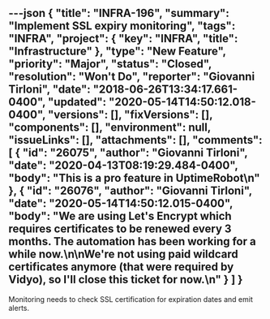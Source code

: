 ---json
{
  "title": "INFRA-196",
  "summary": "Implement SSL expiry monitoring",
  "tags": "INFRA",
  "project": {
    "key": "INFRA",
    "title": "Infrastructure"
  },
  "type": "New Feature",
  "priority": "Major",
  "status": "Closed",
  "resolution": "Won't Do",
  "reporter": "Giovanni Tirloni",
  "date": "2018-06-26T13:34:17.661-0400",
  "updated": "2020-05-14T14:50:12.018-0400",
  "versions": [],
  "fixVersions": [],
  "components": [],
  "environment": null,
  "issueLinks": [],
  "attachments": [],
  "comments": [
    {
      "id": "26075",
      "author": "Giovanni Tirloni",
      "date": "2020-04-13T08:19:29.484-0400",
      "body": "This is a pro feature in UptimeRobot\n"
    },
    {
      "id": "26076",
      "author": "Giovanni Tirloni",
      "date": "2020-05-14T14:50:12.015-0400",
      "body": "We are using Let's Encrypt which requires certificates to be renewed every 3 months. The automation has been working for a while now.\n\nWe're not using paid wildcard certificates anymore (that were required by Vidyo), so I'll close this ticket for now.\n"
    }
  ]
}
---
Monitoring needs to check SSL certification for expiration dates and emit alerts.

        